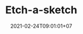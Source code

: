 ---
title: 'Etch-a-sketch'
coverImage: 'etch-a-sketch.png'
demoUrl: 'https://faishalirwn.github.io/etch-a-sketch/'
date: '2021-02-24T09:01:01+07'
desc: ''
---